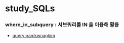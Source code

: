 # study_SQLs
### where_in_subquery : 서브쿼리를 IN 을 이용해 활용
- [query namkwnagkim](./KimNamKwang/w3schools/where_in_subquery.sql)